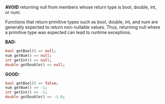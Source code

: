 **AVOID** returning null from members whose return type is bool, double, int,
or num.

Functions that return primitive types such as bool, double, int, and num are
generally expected to return non-nullable values.  Thus, returning null where a
primitive type was expected can lead to runtime exceptions.

**BAD:**
```dart
bool getBool() => null;
num getNum() => null;
int getInt() => null;
double getDouble() => null;
```

**GOOD:**
```dart
bool getBool() => false;
num getNum() => -1;
int getInt() => -1;
double getDouble() => -1.0;
```

